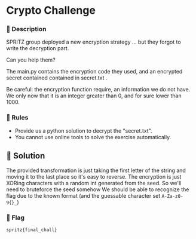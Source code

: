 # Crypto Challenge

### 📍 Description

SPRITZ group deployed a new encryption strategy ... but they forgot to write
the decryption part.

Can you help them?

The main.py contains the encryption code they used, and an encrypted secret contained
contained in secret.txt .

Be careful: the encryption function require, an information we do not have.
We only now that it is an integer greater than 0, and for sure lower than 1000.

### 📄 Rules

- Provide us a python solution to decrypt the "secret.txt".
- You cannot use online tools to solve the exercise automatically.

## 🔑 Solution

The provided transformation is just taking the first letter of the string and moving it to the last place so it's easy to reverse.
The encryption is just XORing characters with a random int generated from the seed.
So we'll need to bruteforce the seed somehow
We should be able to recognize the flag due to the known format (and the guessable character set `A-Za-z0-9{}_`)

### 🚩 Flag
```python
spritz{final_chall}
```